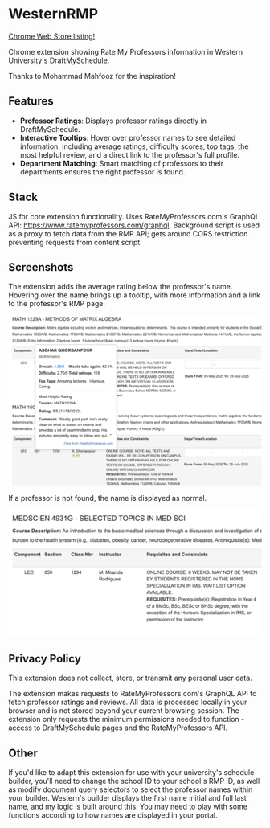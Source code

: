 # WesternRMP

[Chrome Web Store listing!](https://chromewebstore.google.com/detail/westernrmp/kadicmbbohhejeaooldihbejljmghfbf)

Chrome extension showing Rate My Professors information in Western University's DraftMySchedule.

Thanks to Mohammad Mahfooz for the inspiration!

## Features

- **Professor Ratings**: Displays professor ratings directly in DraftMySchedule.
- **Interactive Tooltips**: Hover over professor names to see detailed information, including average ratings, difficulty scores, top tags, the most helpful review, and a direct link to the professor's full profile.
- **Department Matching**: Smart matching of professors to their departments ensures the right professor is found.

## Stack

JS for core extension functionality. Uses RateMyProfessors.com's GraphQL API: https://www.ratemyprofessors.com/graphql. Background script is used as a proxy to fetch data from the RMP API; gets around CORS restriction preventing requests from content script.

## Screenshots

The extension adds the average rating below the professor's name. Hovering over the name brings up a tooltip, with more information and a link to the professor's RMP page.

![Normal response](images/Screenshot-ProfessorFound.png)

If a professor is not found, the name is displayed as normal.

![Professor not found](images/Screenshot-ProfessorNotFound.png)

## Privacy Policy

This extension does not collect, store, or transmit any personal user data.

The extension makes requests to RateMyProfessors.com's GraphQL API to fetch professor ratings and reviews. All data is processed locally in your browser and is not stored beyond your current browsing session. The extension only requests the minimum permissions needed to function - access to DraftMySchedule pages and the RateMyProfessors API.

## Other

If you'd like to adapt this extension for use with your university's schedule builder, you'll need to change the school ID to your school's RMP ID, as well as modify document query selectors to select the professor names within your builder. Western's builder displays the first name initial and full last name, and my logic is built around this. You may need to play with some functions according to how names are displayed in your portal.
